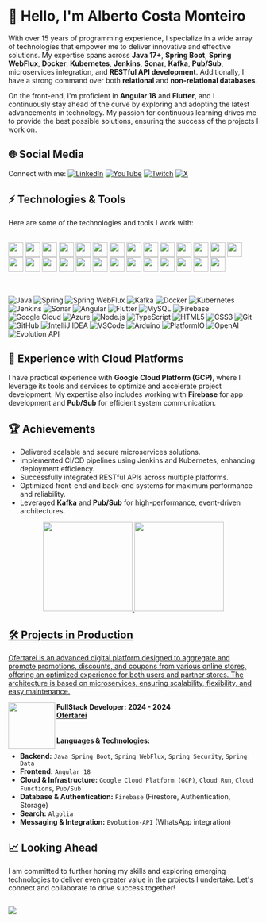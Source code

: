 # 👋 Hello, I'm Alberto Costa Monteiro

With over 15 years of programming experience, I specialize in a wide array of technologies that empower me to deliver innovative and effective solutions. My expertise spans across **Java 17+**, **Spring Boot**, **Spring WebFlux**, **Docker**, **Kubernetes**, **Jenkins**, **Sonar**, **Kafka**, **Pub/Sub**, microservices integration, and **RESTful API development**. Additionally, I have a strong command over both **relational** and **non-relational databases**.

On the front-end, I'm proficient in **Angular 18** and **Flutter**, and I continuously stay ahead of the curve by exploring and adopting the latest advancements in technology. My passion for continuous learning drives me to provide the best possible solutions, ensuring the success of the projects I work on.

## 🌐 Social Media

Connect with me:
[![LinkedIn](https://img.shields.io/badge/-LinkedIn-blue?style=flat-square&logo=Linkedin&logoColor=white)](https://www.linkedin.com/in/alberto-costa-monteiro)
[![YouTube](https://img.shields.io/badge/-YouTube-red?style=flat-square&logo=YouTube&logoColor=white)](https://www.youtube.com/@Alberto-Monteiro)
[![Twitch](https://img.shields.io/badge/-Twitch-blueviolet?style=flat-square&logo=Twitch&logoColor=white)](https://www.twitch.tv/rocksbr)
[![X](https://img.shields.io/badge/-X-000000?style=flat-square&logo=x&logoColor=white)](https://x.com/albertodfk)

## ⚡ Technologies & Tools

Here are some of the technologies and tools I work with:

<br/>
<div>
    <img align="center" height="30" width="30" src="https://cdn.jsdelivr.net/gh/devicons/devicon@latest/icons/java/java-original.svg" />
    <img align="center" height="30" width="30" src="https://cdn.jsdelivr.net/gh/devicons/devicon@latest/icons/spring/spring-original.svg" />
    <img align="center" height="30" width="30" src="https://cdn.jsdelivr.net/gh/devicons/devicon@latest/icons/apachekafka/apachekafka-original.svg" />
    <img align="center" height="30" width="30" src="https://cdn.jsdelivr.net/gh/devicons/devicon@latest/icons/nodejs/nodejs-original-wordmark.svg" />
    <img align="center" height="30" width="30" src="https://cdn.jsdelivr.net/gh/devicons/devicon@latest/icons/angular/angular-original.svg" />
    <img align="center" height="30" width="30" src="https://cdn.jsdelivr.net/gh/devicons/devicon@latest/icons/typescript/typescript-original.svg" />
    <img align="center" height="30" width="30" src="https://cdn.jsdelivr.net/gh/devicons/devicon@latest/icons/javascript/javascript-original.svg" />
    <img align="center" height="30" width="30" src="https://cdn.jsdelivr.net/gh/devicons/devicon@latest/icons/rxjs/rxjs-original.svg" />
    <img align="center" height="30" width="30" src="https://cdn.jsdelivr.net/gh/devicons/devicon@latest/icons/bootstrap/bootstrap-original.svg" />
    <img align="center" height="30" width="30" src="https://cdn.jsdelivr.net/gh/devicons/devicon@latest/icons/tailwindcss/tailwindcss-original.svg" />
    <img align="center" height="30" width="30" src="https://cdn.jsdelivr.net/gh/devicons/devicon@latest/icons/flutter/flutter-original.svg" />
    <img align="center" height="30" width="30" src="https://cdn.jsdelivr.net/gh/devicons/devicon@latest/icons/postman/postman-original.svg" />
    <img align="center" height="30" width="30" src="https://cdn.jsdelivr.net/gh/devicons/devicon@latest/icons/docker/docker-original.svg" />
    <img align="center" height="30" width="30" src="https://cdn.jsdelivr.net/gh/devicons/devicon@latest/icons/kubernetes/kubernetes-original.svg" />
    <img align="center" height="30" width="30" src="https://cdn.jsdelivr.net/gh/devicons/devicon@latest/icons/jenkins/jenkins-original.svg" />
    <img align="center" height="30" width="30" src="https://cdn.jsdelivr.net/gh/devicons/devicon@latest/icons/sonarqube/sonarqube-original.svg" />
    <img align="center" height="30" width="30" src="https://cdn.jsdelivr.net/gh/devicons/devicon@latest/icons/postgresql/postgresql-original.svg" />
    <img align="center" height="30" width="30" src="https://cdn.jsdelivr.net/gh/devicons/devicon@latest/icons/mysql/mysql-original.svg" />
    <img align="center" height="30" width="30" src="https://cdn.jsdelivr.net/gh/devicons/devicon@latest/icons/mongodb/mongodb-original.svg" />
    <img align="center" height="30" width="30" src="https://cdn.jsdelivr.net/gh/devicons/devicon@latest/icons/firebase/firebase-original.svg" />
    <img align="center" height="30" width="30" src="https://cdn.jsdelivr.net/gh/devicons/devicon@latest/icons/algolia/algolia-original.svg" />
    <img align="center" height="30" width="30" src="https://cdn.jsdelivr.net/gh/devicons/devicon@latest/icons/googlecloud/googlecloud-original.svg" />
    <img align="center" height="30" width="30" src="https://cdn.jsdelivr.net/gh/devicons/devicon@latest/icons/azure/azure-original.svg" />
    <img align="center" height="30" width="30" src="https://cdn.jsdelivr.net/gh/devicons/devicon@latest/icons/amazonwebservices/amazonwebservices-original-wordmark.svg" />
    <img align="center" height="30" width="30" src="https://cdn.jsdelivr.net/gh/devicons/devicon@latest/icons/intellij/intellij-original.svg" />
    <img align="center" height="30" width="30" src="https://cdn.jsdelivr.net/gh/devicons/devicon@latest/icons/vscode/vscode-original.svg" />
    <img align="center" height="30" width="30" src="https://cdn.jsdelivr.net/gh/devicons/devicon@latest/icons/arduino/arduino-original.svg" />
</div>
<br/>
<br/>

![Java](https://img.shields.io/badge/Java-007396?style=flat-square&logo=openjdk&logoColor=white)
![Spring](https://img.shields.io/badge/-Spring-6DB33F?style=flat-square&logo=spring&logoColor=white)
![Spring WebFlux](https://img.shields.io/badge/-Spring%20WebFlux-6DB33F?style=flat-square&logo=spring&logoColor=white)
![Kafka](https://img.shields.io/badge/-Kafka-231F20?style=flat-square&logo=apache-kafka&logoColor=white)
![Docker](https://img.shields.io/badge/-Docker-2496ED?style=flat-square&logo=docker&logoColor=white)
![Kubernetes](https://img.shields.io/badge/-Kubernetes-326CE5?style=flat-square&logo=kubernetes&logoColor=white)
![Jenkins](https://img.shields.io/badge/-Jenkins-D24939?style=flat-square&logo=jenkins&logoColor=white)
![Sonar](https://img.shields.io/badge/-SonarQube-4E9BCD?style=flat-square&logo=sonarqube&logoColor=white)
![Angular](https://img.shields.io/badge/-Angular-DD0031?style=flat-square&logo=angular)
![Flutter](https://img.shields.io/badge/-Flutter-02569B?style=flat-square&logo=flutter&logoColor=white)
![MySQL](https://img.shields.io/badge/-MySQL-4479A1?style=flat-square&logo=mysql&logoColor=white)
![Firebase](https://img.shields.io/badge/Firebase-FFCA28?style=flat-square&logo=firebase&logoColor=white)
![Google Cloud](https://img.shields.io/badge/Google%20Cloud-4285F4?style=flat-square&logo=google-cloud&logoColor=white)
![Azure](https://img.shields.io/badge/Microsoft%20Azure-0089D6?style=flat-square&logo=microsoft-azure&logoColor=white)
![Node.js](https://img.shields.io/badge/-Node.js-339933?style=flat-square&logo=Node.js&logoColor=white)
![TypeScript](https://img.shields.io/badge/TypeScript-007ACC?style=flat-square&logo=typescript&logoColor=white)
![HTML5](https://img.shields.io/badge/-HTML5-E34F26?style=flat-square&logo=html5&logoColor=white)
![CSS3](https://img.shields.io/badge/-CSS3-1572B6?style=flat-square&logo=css3)
![Git](https://img.shields.io/badge/-Git-F05032?style=flat-square&logo=git&logoColor=white)
![GitHub](https://img.shields.io/badge/-GitHub-181717?style=flat-square&logo=github)
![IntelliJ IDEA](https://img.shields.io/badge/-IntelliJ%20IDEA-000000?style=flat-square&logo=intellij-idea&logoColor=white)
![VSCode](https://img.shields.io/badge/VS%20Code-007ACC?style=flat-square&logo=visual-studio-code&logoColor=white)
![Arduino](https://img.shields.io/badge/-Arduino-008184?style=flat-square&logo=Arduino)
![PlatformIO](https://img.shields.io/badge/PlatformIO-FF7F00?style=flat-square&logo=platformio&logoColor=white)
![OpenAI](https://img.shields.io/badge/-OpenAI-412991?style=flat-square&logo=openai&logoColor=white)
![Evolution API](https://img.shields.io/badge/Evolution%20API-25D366?style=flat-square&logo=api&logoColor=white)

## 🚀 Experience with Cloud Platforms

I have practical experience with **Google Cloud Platform (GCP)**, where I leverage its tools and services to optimize and accelerate project development. My expertise also includes working with **Firebase** for app development and **Pub/Sub** for efficient system communication.

## 🏆 Achievements

- Delivered scalable and secure microservices solutions.
- Implemented CI/CD pipelines using Jenkins and Kubernetes, enhancing deployment efficiency.
- Successfully integrated RESTful APIs across multiple platforms.
- Optimized front-end and back-end systems for maximum performance and reliability.
- Leveraged **Kafka** and **Pub/Sub** for high-performance, event-driven architectures.

<div align="center">
  <a href="https://github.com/Alberto-Monteiro">
  <img height="180em" src="https://github-readme-stats.vercel.app/api?username=Alberto-Monteiro&show_icons=true&theme=midnight-purple&include_all_commits=true&count_private=true"/>
  <img height="180em" src="https://github-readme-stats.vercel.app/api/top-langs/?username=Alberto-Monteiro&layout=compact&langs_count=7&theme=midnight-purple"/>
</div>

## 🛠️ Projects in Production

Ofertarei is an advanced digital platform designed to aggregate and promote promotions, discounts, and coupons from various online stores, offering an optimized experience for both users and partner stores. The architecture is based on microservices, ensuring scalability, flexibility, and easy maintenance.

[<img align="left" height="94px" width="94px" src="https://ofertarei.com.br/assets/img/ofertarei_logo.png"/>](https://ofertarei.com.br)

**FullStack Developer:  2024 - 2024** \
[**Ofertarei**](https://ofertarei.com.br/) \
\
\
**Languages & Technologies:**
- **Backend:** `Java Spring Boot`, `Spring WebFlux`, `Spring Security`, `Spring Data`
- **Frontend:** `Angular 18`
- **Cloud & Infrastructure:** `Google Cloud Platform (GCP)`, `Cloud Run`, `Cloud Functions`, `Pub/Sub`
- **Database & Authentication:** `Firebase` (Firestore, Authentication, Storage)
- **Search:** `Algolia`
- **Messaging & Integration:** `Evolution-API` (WhatsApp integration)

## 📈 Looking Ahead

I am committed to further honing my skills and exploring emerging technologies to deliver even greater value in the projects I undertake. Let's connect and collaborate to drive success together!

##

<img src="https://komarev.com/ghpvc/?username=Alberto-Monteiro&color=green"/>   

